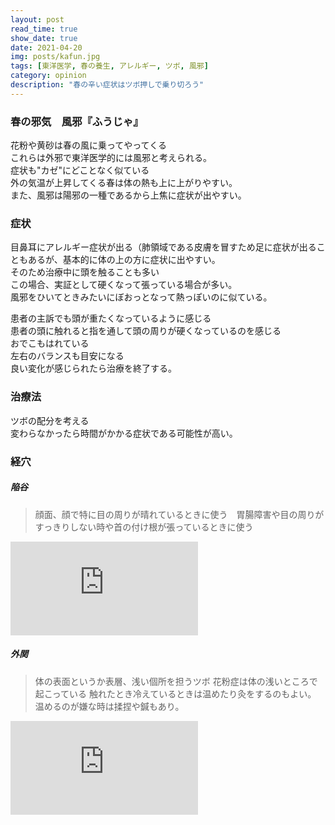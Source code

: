 ```yaml
---
layout: post
read_time: true
show_date: true
date: 2021-04-20
img: posts/kafun.jpg
tags: [東洋医学, 春の養生, アレルギー, ツボ, 風邪]
category: opinion
description: "春の辛い症状はツボ押しで乗り切ろう"
---
```


### 春の邪気　風邪『ふうじゃ』

花粉や黄砂は春の風に乗ってやってくる  
これらは外邪で東洋医学的には風邪と考えられる。  
症状も"カゼ"にどことなく似ている  
外の気温が上昇してくる春は体の熱も上に上がりやすい。  
また、風邪は陽邪の一種であるから上焦に症状が出やすい。

### 症状
目鼻耳にアレルギー症状が出る（肺領域である皮膚を冒すため足に症状が出ることもあるが、基本的に体の上の方に症状に出やすい。  
そのため治療中に頭を触ることも多い  
この場合、実証として硬くなって張っている場合が多い。  
風邪をひいてときみたいにぼおっとなって熱っぽいのに似ている。

患者の主訴でも頭が重たくなっているように感じる  
患者の頭に触れると指を通して頭の周りが硬くなっているのを感じる  
おでこもはれている  
左右のバランスも目安になる  
良い変化が感じられたら治療を終了する。  

### 治療法
ツボの配分を考える  
変わらなかったら時間がかかる症状である可能性が高い。  

### 経穴
##### 陥谷
>顔面、顔で特に目の周りが晴れているときに使う　胃腸障害や目の周りがすっきりしない時や首の付け根が張っているときに使う
<iframe style="max-width:100%;" src="https://www.youtube.com/embed/OWtuK1pR6kQ" title="ツボ・陥谷(かんこく)" frameborder="0" allow="accelerometer; autoplay; clipboard-write; encrypted-media; gyroscope; picture-in-picture; web-share" allowfullscreen></iframe>


##### 外関
>体の表面というか表層、浅い個所を担うツボ
>花粉症は体の浅いところで起こっている
>触れたとき冷えているときは温めたり灸をするのもよい。
>温めるのが嫌な時は揉捏や鍼もあり。
<iframe style="max-width:100%;" src="https://www.youtube.com/embed/2d2Y4jqSvD4" title="ツボ・外関(がいかん)" frameborder="0" allow="accelerometer; autoplay; clipboard-write; encrypted-media; gyroscope; picture-in-picture; web-share" allowfullscreen></iframe>